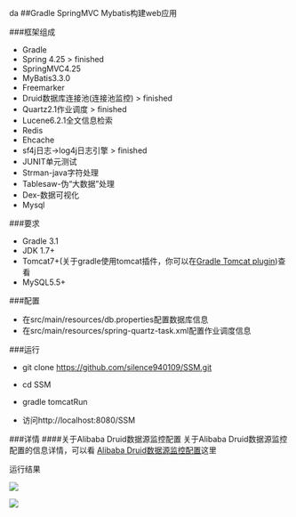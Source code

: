 da
##Gradle SpringMVC Mybatis构建web应用

###框架组成

- Gradle
- Spring 4.25 > finished
- SpringMVC4.25
- MyBatis3.3.0
- Freemarker
- Druid数据库连接池(连接池监控) > finished
- Quartz2.1作业调度 > finished
- Lucene6.2.1全文信息检索
- Redis
- Ehcache
- sf4j日志->log4j日志引擎 > finished
- JUNIT单元测试
- Strman-java字符处理
- Tablesaw-伪“大数据”处理
- Dex-数据可视化
- Mysql

###要求

- Gradle 3.1
- JDK 1.7+
- Tomcat7+(关于gradle使用tomcat插件，你可以在[Gradle Tomcat plugin](https://plugins.gradle.org/plugin/com.bmuschko.tomcat))查看
- MySQL5.5+

###配置

- 在src/main/resources/db.properties配置数据库信息
- 在src/main/resources/spring-quartz-task.xml配置作业调度信息 

###运行

- git clone https://github.com/silence940109/SSM.git

- cd SSM 

- gradle tomcatRun

- 访问http://localhost:8080/SSM 

###详情
####关于Alibaba Druid数据源监控配置
关于Alibaba Druid数据源监控配置的信息详情，可以看
[Alibaba Druid数据源监控配置](https://github.com/silence940109/Java/tree/master/Alibaba_Druid)这里

运行结果

![](https://github.com/silence940109/Java/blob/master/Alibaba_Druid/1.png)

![](https://github.com/silence940109/Java/blob/master/Alibaba_Druid/2.png)